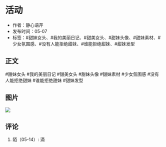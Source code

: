 # 活动

- 作者：静心语芹
- 发布时间：05-07
- 标签：#甜妹女头、#我的美丽日记、#甜美女头、#甜妹头像、#甜妹素材、#少女氛围感、#没有人能拒绝甜妹、#谁能拒绝甜妹、#甜妹发型

## 正文

#甜妹女头 #我的美丽日记 #甜美女头 #甜妹头像 #甜妹素材 #少女氛围感 #没有人能拒绝甜妹 #谁能拒绝甜妹 #甜妹发型

## 图片

![](/notes_img/note_活动_1.png)

## 评论

1. 陌（05-14）: 滴

